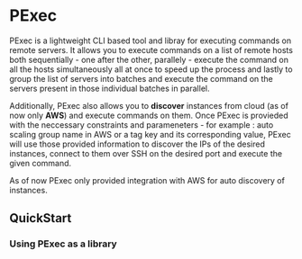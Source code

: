 # PExec

PExec is a lightweight CLI based tool and libray for executing commands on remote servers. It allows you to execute
commands on a list of remote hosts both sequentially - one after the other, parallely - execute the command on all the
hosts simultaneously all at once to speed up the process and lastly to group the list of servers into batches and execute
the command on the servers present in those individual batches in parallel.

Additionally, PExec also allows you to **discover**  instances from cloud (as of now only **AWS**) and execute commands on them.
Once PExec is provieded with the neccessary constraints and parameneters - for example : auto scaling group name in AWS or a tag key
and its corresponding value, PExec will use those provided information to discover the IPs of the desired instances, connect to
them over SSH on the desired port and execute the given command.

As of now PExec only provided integration with AWS for auto discovery of instances.

## QuickStart

### Using PExec as a library
